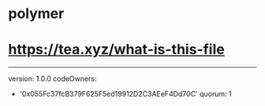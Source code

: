 # polymer
# https://tea.xyz/what-is-this-file
---
version: 1.0.0
codeOwners:
  - '0x055Fc37fcB379F625F5ed19912D2C3AEeF4Dd70C'
quorum: 1
